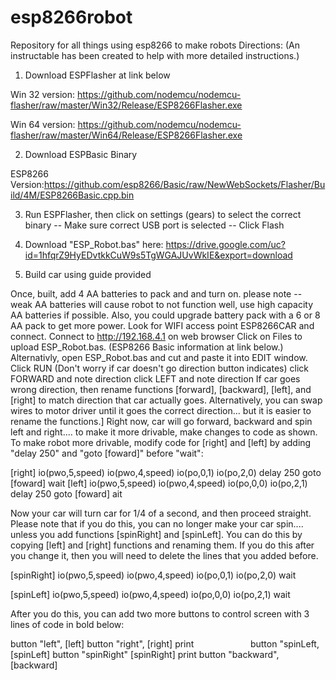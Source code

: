 # esp8266robot
Repository for all things using esp8266 to make robots
Directions:   (An instructable has been created to help with more detailed instructions.)

1) Download ESPFlasher at link below

Win 32 version: https://github.com/nodemcu/nodemcu-flasher/raw/master/Win32/Release/ESP8266Flasher.exe

Win 64 version: https://github.com/nodemcu/nodemcu-flasher/raw/master/Win64/Release/ESP8266Flasher.exe

2) Download ESPBasic Binary

ESP8266 Version:https://github.com/esp8266/Basic/raw/NewWebSockets/Flasher/Build/4M/ESP8266Basic.cpp.bin

3) Run ESPFlasher, then click on settings (gears)  to select the correct binary  -- Make sure correct USB port is selected -- Click  Flash

4) Download  "ESP_Robot.bas" here: https://drive.google.com/uc?id=1hfqrZ9HyEDvtkkCuW9s5TgWGAJUvWkIE&export=download

5) Build car using guide provided

Once, built, add 4 AA batteries to pack and and turn on.
please note -- weak AA batteries will cause robot to not function well, use high capacity AA batteries if possible.   Also, you could upgrade battery pack with a 6 or 8 AA pack to get more power.
Look for WIFI access point ESP8266CAR and connect.
Connect to  http://192.168.4.1 on web browser
Click on Files to upload ESP_Robot.bas. (ESP8266 Basic information at link below.)
Alternativly, open ESP_Robot.bas and cut and paste it into EDIT window.
Click RUN  (Don't worry if car doesn't go direction button indicates)
click FORWARD and note direction 
click LEFT and note direction
If car goes wrong direction, then rename functions [forward], [backward], [left], and [right] to match direction that car actually goes.  Alternatively, you can swap wires to motor driver until it goes the correct direction... but it is easier to rename the functions.]
Right now, car will go forward, backward and spin left and right.... to make it more drivable, make changes to code as shown.
To make robot more drivable, modify code for [right] and [left] by adding "delay 250" and "goto [foward]" before "wait":

[right]
io(pwo,5,speed)
io(pwo,4,speed)
io(po,0,1)
io(po,2,0)
delay 250
goto [foward]
wait
[left]
io(pwo,5,speed)
io(pwo,4,speed)
io(po,0,0)
io(po,2,1)
delay 250
goto [foward]
ait

Now your car will turn car for 1/4 of a second, and then proceed straight.   Please note that if you do this, you can no longer make your car spin.... unless you add functions [spinRight] and [spinLeft].   You can do this by copying [left] and [right] functions and renaming them. If you do this after you change it, then you will need to delete the lines that you added before.

[spinRight]
io(pwo,5,speed)
io(pwo,4,speed)
io(po,0,1)
io(po,2,0)
wait

[spinLeft]
io(pwo,5,speed)
io(pwo,4,speed)
io(po,0,0)
io(po,2,1)
wait

After you do this, you can add two more buttons to control screen with 3 lines of code in bold below:

button "left", [left]
button "right", [right]
print                       
button "spinLeft, [spinLeft]
button "spinRight" [spinRight]
print
button "backward", [backward]
